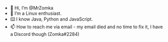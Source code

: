- 👋 Hi, I’m @MrZomka
- 🐧 I’m a Linux enthusiast.
- ⌨️ I know Java, Python and JavaScript.
- 📫 How to reach me via email - my email died and no time to fix it, I have a Discord though (Zomka#2284)
